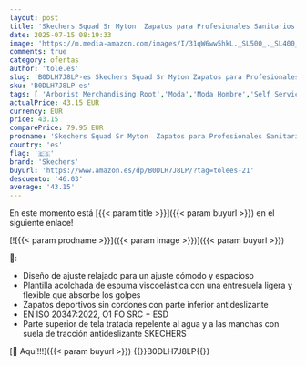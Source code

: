 ```yaml
---
layout: post
title: 'Skechers Squad Sr Myton  Zapatos para Profesionales Sanitarios Hombre  marrón  43 EU'
date: 2025-07-15 08:19:33
image: 'https://m.media-amazon.com/images/I/31qW6ww5hkL._SL500_._SL400_.jpg'
comments: true
category: ofertas
author: 'tole.es'
slug: 'B0DLH7J8LP-es Skechers Squad Sr Myton Zapatos para Profesionales...'
sku: 'B0DLH7J8LP-es'
tags: [ 'Arborist Merchandising Root','Moda','Moda Hombre','Self Service','Special Features Stores','Tienda Skechers','Zapatillas','Zapatillas casual para hombre','Zapatillas deportivas y de moda para hombre','Zapatos para hombre','c8538d25-3af9-48d3-aeff-5f3ce5572a36_0','c8538d25-3af9-48d3-aeff-5f3ce5572a36_1','c8538d25-3af9-48d3-aeff-5f3ce5572a36_5101','skechers','zapatos','🇪🇸', ]
actualPrice: 43.15 EUR
currency: EUR
price: 43.15
comparePrice: 79.95 EUR
prodname: 'Skechers Squad Sr Myton  Zapatos para Profesionales Sanitarios Hombre  marrón  43 EU'
country: 'es'
flag: '🇪🇸'
brand: 'Skechers'
buyurl: 'https://www.amazon.es/dp/B0DLH7J8LP/?tag=tolees-21'
descuento: '46.03'
average: '43.15'
---
```


En este momento está [{{< param title >}}]({{< param buyurl >}}) en el siguiente enlace!

[![{{< param prodname >}}]({{< param image >}})]({{< param buyurl >}})

🔎:

- Diseño de ajuste relajado para un ajuste cómodo y espacioso
- Plantilla acolchada de espuma viscoelástica con una entresuela ligera y flexible que absorbe los golpes
- Zapatos deportivos sin cordones con parte inferior antideslizante
- EN ISO 20347:2022, O1 FO SRC + ESD
- Parte superior de tela tratada repelente al agua y a las manchas con suela de tracción antideslizante SKECHERS

[🛒 Aquí!!!]({{< param buyurl >}})
{{<world>}}B0DLH7J8LP{{</world>}}
